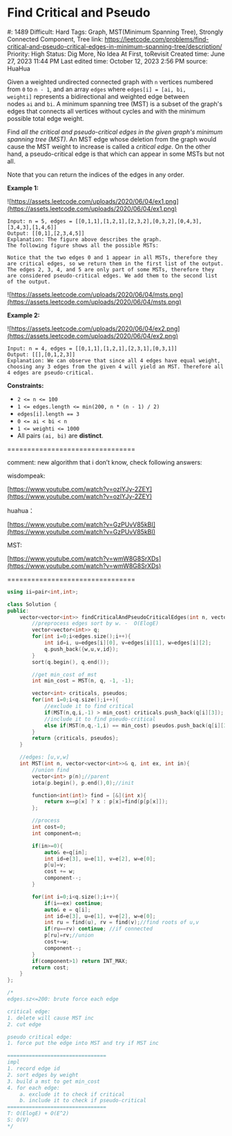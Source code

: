 # Find Critical and Pseudo

#: 1489
Difficult: Hard
Tags: Graph, MST(Minimum Spanning Tree), Strongly Connected Component, Tree
link: https://leetcode.com/problems/find-critical-and-pseudo-critical-edges-in-minimum-spanning-tree/description/
Priority: High
Status: Dig More, No Idea At First, toRevisit
Created time: June 27, 2023 11:44 PM
Last edited time: October 12, 2023 2:56 PM
source: HuaHua

Given a weighted undirected connected graph with `n` vertices numbered from `0` to `n - 1`, and an array `edges` where `edges[i] = [ai, bi, weighti]` represents a bidirectional and weighted edge between nodes `ai` and `bi`. A minimum spanning tree (MST) is a subset of the graph's edges that connects all vertices without cycles and with the minimum possible total edge weight.

Find *all the critical and pseudo-critical edges in the given graph's minimum spanning tree (MST)*. An MST edge whose deletion from the graph would cause the MST weight to increase is called a *critical edge*. On the other hand, a pseudo-critical edge is that which can appear in some MSTs but not all.

Note that you can return the indices of the edges in any order.

**Example 1:**

![https://assets.leetcode.com/uploads/2020/06/04/ex1.png](https://assets.leetcode.com/uploads/2020/06/04/ex1.png)

```
Input: n = 5, edges = [[0,1,1],[1,2,1],[2,3,2],[0,3,2],[0,4,3],[3,4,3],[1,4,6]]
Output: [[0,1],[2,3,4,5]]
Explanation: The figure above describes the graph.
The following figure shows all the possible MSTs:

Notice that the two edges 0 and 1 appear in all MSTs, therefore they are critical edges, so we return them in the first list of the output.
The edges 2, 3, 4, and 5 are only part of some MSTs, therefore they are considered pseudo-critical edges. We add them to the second list of the output.

```

![https://assets.leetcode.com/uploads/2020/06/04/msts.png](https://assets.leetcode.com/uploads/2020/06/04/msts.png)

**Example 2:**

![https://assets.leetcode.com/uploads/2020/06/04/ex2.png](https://assets.leetcode.com/uploads/2020/06/04/ex2.png)

```
Input: n = 4, edges = [[0,1,1],[1,2,1],[2,3,1],[0,3,1]]
Output: [[],[0,1,2,3]]
Explanation: We can observe that since all 4 edges have equal weight, choosing any 3 edges from the given 4 will yield an MST. Therefore all 4 edges are pseudo-critical.

```

**Constraints:**

- `2 <= n <= 100`
- `1 <= edges.length <= min(200, n * (n - 1) / 2)`
- `edges[i].length == 3`
- `0 <= ai < bi < n`
- `1 <= weighti <= 1000`
- All pairs `(ai, bi)` are **distinct**.

================================

comment: new algorithm that i don’t know, check following answers:

wisdompeak:

[https://www.youtube.com/watch?v=ozlYJy-2ZEY](https://www.youtube.com/watch?v=ozlYJy-2ZEY)

huahua：

[https://www.youtube.com/watch?v=GzPUvV85kBI](https://www.youtube.com/watch?v=GzPUvV85kBI)

MST:

[https://www.youtube.com/watch?v=wmW8G8SrXDs](https://www.youtube.com/watch?v=wmW8G8SrXDs)

================================

```cpp
using ii=pair<int,int>;

class Solution {
public:
    vector<vector<int>> findCriticalAndPseudoCriticalEdges(int n, vector<vector<int>>& edges) {
        //preprocess edges sort by w. -  O(ElogE)
        vector<vector<int>> q;
        for(int i=0;i<edges.size();i++){
            int id=i, u=edges[i][0], v=edges[i][1], w=edges[i][2];
            q.push_back({w,u,v,id});
        }
        sort(q.begin(), q.end());

        //get min_cost of mst
        int min_cost = MST(n, q, -1, -1);

        vector<int> criticals, pseudos;
        for(int i=0;i<q.size();i++){
            //exclude it to find critical
            if(MST(n,q,i,-1) > min_cost) criticals.push_back(q[i][3]);
            //include it to find pseudo-critical
            else if(MST(n,q,-1,i) == min_cost) pseudos.push_back(q[i][3]);
        }
        return {criticals, pseudos};
    }

    //edges: [u,v,w]
    int MST(int n, vector<vector<int>>& q, int ex, int in){
        //union find
        vector<int> p(n);//parent
        iota(p.begin(), p.end(),0);//init

        function<int(int)> find = [&](int x){
            return x==p[x] ? x : p[x]=find(p[p[x]]);
        };

        //process
        int cost=0;
        int component=n;

        if(in>=0){
            auto& e=q[in];
            int id=e[3], u=e[1], v=e[2], w=e[0];
            p[u]=v;
            cost += w;
            component--;
        }

        for(int i=0;i<q.size();i++){
            if(i==ex) continue;
            auto& e = q[i];
            int id=e[3], u=e[1], v=e[2], w=e[0];
            int ru = find(u), rv = find(v);//find roots of u,v
            if(ru==rv) continue; //if connected
            p[ru]=rv;//union
            cost+=w;
            component--;
        }
        if(component>1) return INT_MAX;
        return cost;
    }
};

/*
edges.sz<=200: brute force each edge

critical edge:
1. delete will cause MST inc
2. cut edge

pseudo critical edge:
1. force put the edge into MST and try if MST inc

================================
impl
1. record edge id
2. sort edges by weight
3. build a mst to get min_cost
4. for each edge:
    a. exclude it to check if critical
    b. include it to check if pseudo-critical
================================
T: O(ElogE) + O(E^2)
S: O(V)
*/
```